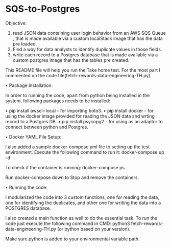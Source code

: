 # SQS-to-Postgres
Objective:
1. read JSON data containing user login behavior from an AWS SQS Queue , that is made available via a custom localStack image that has the data pre loaded.
2. Find a way for data analysts to identify duplicate values in those fields.
3. write each record to a Postgres database that is made available via a custom postgres image that has the tables pre created.

This README file will help you run the Take home test. For the most part I commented on the code file(fetch-rewards-data-engineering-TH.py).

•	Package Installation:  

In order to running the code, apart from python being installed in the system, following packages needs to be installed:

•	pip install awscli-local - for importing boto3.
•	pip install docker - for using the docker image provided for reading the JSON data and wrting record to a Postgres DB. 
•	pip install psycopg2 - for using as an adaptor to connect between python and Postgres.  

•	Docker YAML File Setup:

I also added a sample docker-compose.yml file to setting up the test environment. Execute the following command to run it: docker-compose up -d

To check if the container is running: docker-compose ps

Run docker-compose down to Stop and remove the containers.  


•	Running the code:

I modularized the code into 3 custom functions, one for reading the data, one for identifying the duplicates, and other one for writing the data into a POSTGRES database.

I also created a main function as well to do the essential task. To run the code just execute the following command in CMD: python3 fetch-rewards-data-engineering-TH.py (or python based on your version). 

Make sure python is added to your environmental variable path.

